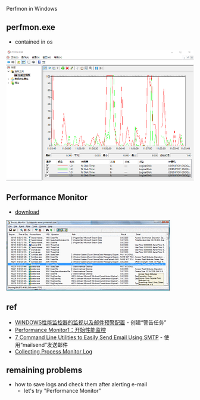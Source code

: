 Perfmon in Windows

## perfmon.exe 

- contained in os

![](./img/perfmon.png)

## Performance Monitor 

- [download](https://docs.microsoft.com/en-us/sysinternals/downloads/procmon)

![process monitor](./img/procmon-main.gif)


## ref
- [WINDOWS性能监控器的监视以及邮件预警配置](https://www.skyarch.cn/blog/windows/monitor-perfmon-tool/) - 创建“警告任务”
- [Performance Monitor1：开始性能监控](https://www.cnblogs.com/ljhdo/p/5061561.html)
- [7 Command Line Utilities to Easily Send Email Using SMTP](https://www.raymond.cc/blog/sending-email-using-command-line-useful-for-downtime-alert-notification/) - 使用“mailsend”发送邮件
- [Collecting Process Monitor Log](https://kb.acronis.com/procmon)

## remaining problems
- how to save logs and check them after alerting e-mail
    - let's try "Performance Monitor"


